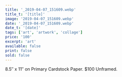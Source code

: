 ```yaml
---
title: '_2019-04-07_151609.webp'
title_t: '[title]'
image: '2019-04-07_151609.webp'
date: '_2019-04-07_151609.webp'
date_t: '[date]'
tags: ['art', 'artwork', 'collage']
price: '100'
excerpt: 'art'
available: false
print: false
sold: false
---
```



8.5″ x 11″ on Primary Cardstock Paper.
$100 Unframed.
